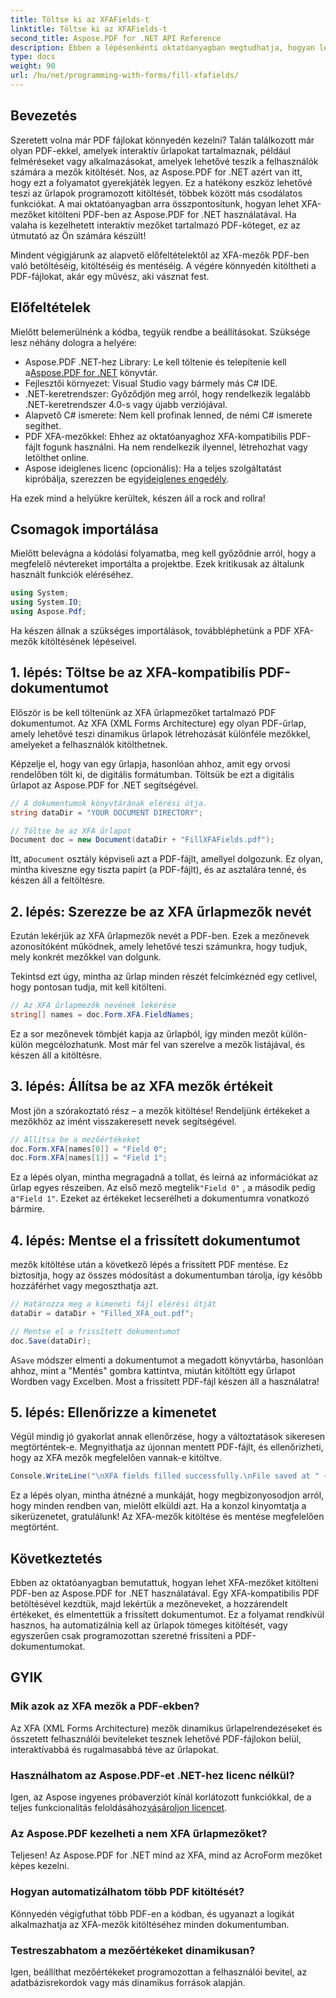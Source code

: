 ```yaml
---
title: Töltse ki az XFAFields-t
linktitle: Töltse ki az XFAFields-t
second_title: Aspose.PDF for .NET API Reference
description: Ebben a lépésenkénti oktatóanyagban megtudhatja, hogyan lehet programozottan kitölteni XFA-mezőket PDF-fájlokban az Aspose.PDF for .NET használatával. Fedezze fel az egyszerű, hatékony PDF-kezelési eszközöket.
type: docs
weight: 90
url: /hu/net/programming-with-forms/fill-xfafields/
---
```

## Bevezetés

Szeretett volna már PDF fájlokat könnyedén kezelni? Talán találkozott már olyan PDF-ekkel, amelyek interaktív űrlapokat tartalmaznak, például felméréseket vagy alkalmazásokat, amelyek lehetővé teszik a felhasználók számára a mezők kitöltését. Nos, az Aspose.PDF for .NET azért van itt, hogy ezt a folyamatot gyerekjáték legyen. Ez a hatékony eszköz lehetővé teszi az űrlapok programozott kitöltését, többek között más csodálatos funkciókat. A mai oktatóanyagban arra összpontosítunk, hogyan lehet XFA-mezőket kitölteni PDF-ben az Aspose.PDF for .NET használatával. Ha valaha is kezelhetett interaktív mezőket tartalmazó PDF-köteget, ez az útmutató az Ön számára készült!

Mindent végigjárunk az alapvető előfeltételektől az XFA-mezők PDF-ben való betöltéséig, kitöltéséig és mentéséig. A végére könnyedén kitöltheti a PDF-fájlokat, akár egy művész, aki vásznat fest.

## Előfeltételek

Mielőtt belemerülnénk a kódba, tegyük rendbe a beállításokat. Szüksége lesz néhány dologra a helyére:

-  Aspose.PDF .NET-hez Library: Le kell töltenie és telepítenie kell a[Aspose.PDF for .NET](https://releases.aspose.com/pdf/net/) könyvtár.
- Fejlesztői környezet: Visual Studio vagy bármely más C# IDE.
- .NET-keretrendszer: Győződjön meg arról, hogy rendelkezik legalább .NET-keretrendszer 4.0-s vagy újabb verziójával.
- Alapvető C# ismerete: Nem kell profinak lenned, de némi C# ismerete segíthet.
- PDF XFA-mezőkkel: Ehhez az oktatóanyaghoz XFA-kompatibilis PDF-fájlt fogunk használni. Ha nem rendelkezik ilyennel, létrehozhat vagy letölthet online.
-  Aspose ideiglenes licenc (opcionális): Ha a teljes szolgáltatást kipróbálja, szerezzen be egy[ideiglenes engedély](https://purchase.aspose.com/temporary-license/).

Ha ezek mind a helyükre kerültek, készen áll a rock and rollra!

## Csomagok importálása

Mielőtt belevágna a kódolási folyamatba, meg kell győződnie arról, hogy a megfelelő névtereket importálta a projektbe. Ezek kritikusak az általunk használt funkciók eléréséhez.

```csharp
using System;
using System.IO;
using Aspose.Pdf;
```

Ha készen állnak a szükséges importálások, továbbléphetünk a PDF XFA-mezők kitöltésének lépéseivel.

## 1. lépés: Töltse be az XFA-kompatibilis PDF-dokumentumot

Először is be kell töltenünk az XFA űrlapmezőket tartalmazó PDF dokumentumot. Az XFA (XML Forms Architecture) egy olyan PDF-űrlap, amely lehetővé teszi dinamikus űrlapok létrehozását különféle mezőkkel, amelyeket a felhasználók kitölthetnek.

Képzelje el, hogy van egy űrlapja, hasonlóan ahhoz, amit egy orvosi rendelőben tölt ki, de digitális formátumban. Töltsük be ezt a digitális űrlapot az Aspose.PDF for .NET segítségével.

```csharp
// A dokumentumok könyvtárának elérési útja.
string dataDir = "YOUR DOCUMENT DIRECTORY";

// Töltse be az XFA űrlapot
Document doc = new Document(dataDir + "FillXFAFields.pdf");
```

 Itt, a`Document` osztály képviseli azt a PDF-fájlt, amellyel dolgozunk. Ez olyan, mintha kiveszne egy tiszta papírt (a PDF-fájlt), és az asztalára tenné, és készen áll a feltöltésre.

## 2. lépés: Szerezze be az XFA űrlapmezők nevét

Ezután lekérjük az XFA űrlapmezők nevét a PDF-ben. Ezek a mezőnevek azonosítóként működnek, amely lehetővé teszi számunkra, hogy tudjuk, mely konkrét mezőkkel van dolgunk.

Tekintsd ezt úgy, mintha az űrlap minden részét felcímkéznéd egy cetlivel, hogy pontosan tudja, mit kell kitölteni.

```csharp
// Az XFA űrlapmezők nevének lekérése
string[] names = doc.Form.XFA.FieldNames;
```

Ez a sor mezőnevek tömbjét kapja az űrlapból, így minden mezőt külön-külön megcélozhatunk. Most már fel van szerelve a mezők listájával, és készen áll a kitöltésre.

## 3. lépés: Állítsa be az XFA mezők értékeit

Most jön a szórakoztató rész – a mezők kitöltése! Rendeljünk értékeket a mezőkhöz az imént visszakeresett nevek segítségével.

```csharp
// Állítsa be a mezőértékeket
doc.Form.XFA[names[0]] = "Field 0";
doc.Form.XFA[names[1]] = "Field 1";
```

 Ez a lépés olyan, mintha megragadná a tollat, és leírná az információkat az űrlap egyes részeiben. Az első mező megtelik`"Field 0"` , a második pedig a`"Field 1"`. Ezeket az értékeket lecserélheti a dokumentumra vonatkozó bármire.

## 4. lépés: Mentse el a frissített dokumentumot

mezők kitöltése után a következő lépés a frissített PDF mentése. Ez biztosítja, hogy az összes módosítást a dokumentumban tárolja, így később hozzáférhet vagy megoszthatja azt.

```csharp
// Határozza meg a kimeneti fájl elérési útját
dataDir = dataDir + "Filled_XFA_out.pdf";

// Mentse el a frissített dokumentumot
doc.Save(dataDir);
```

 A`Save` módszer elmenti a dokumentumot a megadott könyvtárba, hasonlóan ahhoz, mint a "Mentés" gombra kattintva, miután kitöltött egy űrlapot Wordben vagy Excelben. Most a frissített PDF-fájl készen áll a használatra!

## 5. lépés: Ellenőrizze a kimenetet

Végül mindig jó gyakorlat annak ellenőrzése, hogy a változtatások sikeresen megtörténtek-e. Megnyithatja az újonnan mentett PDF-fájlt, és ellenőrizheti, hogy az XFA mezők megfelelően vannak-e kitöltve.

```csharp
Console.WriteLine("\nXFA fields filled successfully.\nFile saved at " + dataDir);
```

Ez a lépés olyan, mintha átnézné a munkáját, hogy megbizonyosodjon arról, hogy minden rendben van, mielőtt elküldi azt. Ha a konzol kinyomtatja a sikerüzenetet, gratulálunk! Az XFA-mezők kitöltése és mentése megfelelően megtörtént.

## Következtetés

Ebben az oktatóanyagban bemutattuk, hogyan lehet XFA-mezőket kitölteni PDF-ben az Aspose.PDF for .NET használatával. Egy XFA-kompatibilis PDF betöltésével kezdtük, majd lekértük a mezőneveket, a hozzárendelt értékeket, és elmentettük a frissített dokumentumot. Ez a folyamat rendkívül hasznos, ha automatizálnia kell az űrlapok tömeges kitöltését, vagy egyszerűen csak programozottan szeretné frissíteni a PDF-dokumentumokat.

## GYIK

### Mik azok az XFA mezők a PDF-ekben?
Az XFA (XML Forms Architecture) mezők dinamikus űrlapelrendezéseket és összetett felhasználói beviteleket tesznek lehetővé PDF-fájlokon belül, interaktívabbá és rugalmasabbá téve az űrlapokat.

### Használhatom az Aspose.PDF-et .NET-hez licenc nélkül?
 Igen, az Aspose ingyenes próbaverziót kínál korlátozott funkciókkal, de a teljes funkcionalitás feloldásához[vásároljon licencet](https://purchase.aspose.com/buy).

### Az Aspose.PDF kezelheti a nem XFA űrlapmezőket?
Teljesen! Az Aspose.PDF for .NET mind az XFA, mind az AcroForm mezőket képes kezelni.

### Hogyan automatizálhatom több PDF kitöltését?
Könnyedén végigfuthat több PDF-en a kódban, és ugyanazt a logikát alkalmazhatja az XFA-mezők kitöltéséhez minden dokumentumban.

### Testreszabhatom a mezőértékeket dinamikusan?
Igen, beállíthat mezőértékeket programozottan a felhasználói bevitel, az adatbázisrekordok vagy más dinamikus források alapján.